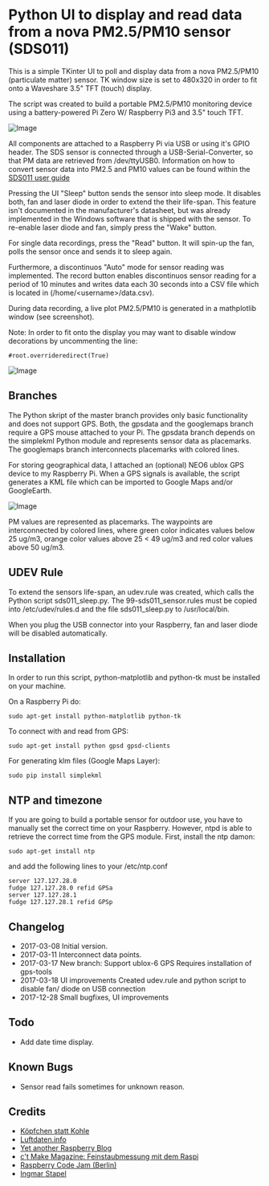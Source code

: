 # Python UI to display and read data from a nova PM2.5/PM10 sensor (SDS011)

This is a simple TKinter UI to poll and display data from a nova PM2.5/PM10
 (particulate matter) sensor. TK window size is set to 480x320 in order to
 fit onto a Waveshare 3.5" TFT (touch) display.

The script was created to build a portable PM2.5/PM10 monitoring device using a battery-powered
 Pi Zero W/ Raspberry Pi3 and 3.5" touch TFT.

![Image](https://github.com/luetzel/sds011/blob/googlemaps/raspi_mobile_sds011.jpg)

All components are attached to a Raspberry Pi via USB or using it's GPIO
header. The SDS sensor is connected through a USB-Serial-Converter, so that
PM data are retrieved from /dev/ttyUSB0. Information on how to convert sensor
 data into PM2.5 and PM10 values can be found within the [SDS011 user guide](http://www.inovafitness.com/software/SDS011%20laser%20PM2.5%20sensor%20specification-V1.3.pdf)

Pressing the UI "Sleep" button sends the sensor into sleep mode. It disables both, fan
and laser diode in order to extend the their life-span. This feature isn't 
documented in the manufacturer's datasheet, but was already implemented in the
Windows software that is shipped with the sensor. To re-enable laser diode and fan, 
simply press the "Wake" button.

For single data recordings, press the "Read" button. It will spin-up the fan, polls the
sensor once and sends it to sleep again. 

Furthermore, a discontinuos "Auto" mode for sensor reading was implemented. The record button
 enables discontinuos sensor reading for a period of 10 minutes and writes data each 30 seconds
  into a CSV file which is located in (/home/\<username\>/data.csv). 

During data recording, a live plot PM2.5/PM10 is generated in a mathplotlib window (see screenshot).

Note: In order to fit onto the display you may want to disable window decorations by uncommenting
the line:

```
#root.overrideredirect(True)
```

![Image](https://github.com/luetzel/sds011/blob/googlemaps/screenshot1.png)

## Branches
The Python skript of the master branch provides only basic functionality and does not support
GPS. Both, the gpsdata and the googlemaps branch require a GPS mouse attached to your Pi.
The gpsdata branch depends on the simplekml Python module and represents sensor data
as placemarks. The googlemaps branch interconnects placemarks with colored lines.

For storing geographical data, I attached an (optional) NEO6 ublox GPS device to my Raspberry Pi.
 When a GPS signals is available, the script generates a KML file which can be imported to Google Maps
and/or GoogleEarth.

![Image](https://github.com/luetzel/sds011/blob/googlemaps/screenshot2.png)

PM values are represented as placemarks. The waypoints are interconnected by colored lines, where
green color indicates values below 25 ug/m3, orange color values above 25 < 49 ug/m3 and red color values 
above 50 ug/m3.

## UDEV Rule

To extend the sensors life-span, an udev.rule was created, which calls the Python script 
sds011_sleep.py. The 99-sds011_sensor.rules must be copied into /etc/udev/rules.d and the file 
sds011_sleep.py to /usr/local/bin.

When you plug the USB connector into your Raspberry, fan and laser diode will be disabled automatically.

## Installation

In order to run this script, python-matplotlib and python-tk must be installed on your machine.

On a Raspberry Pi do:

```
sudo apt-get install python-matplotlib python-tk
```

To connect with and read from GPS:

```
sudo apt-get install python gpsd gpsd-clients
```

For generating klm files (Google Maps Layer):

```
sudo pip install simplekml
```

## NTP and timezone
If you are going to build a portable sensor for outdoor use, you have to manually set the correct time
on your Raspberry. However, ntpd is able to retrieve the correct time from the GPS module. First, install
the ntp damon:

```
sudo apt-get install ntp
```
and add the following lines to your /etc/ntp.conf

```
server 127.127.28.0
fudge 127.127.28.0 refid GPSa
server 127.127.28.1
fudge 127.127.28.1 refid GPSp
```

## Changelog

* 2017-03-08	Initial version.
* 2017-03-11	Interconnect data points.
* 2017-03-17    New branch: Support ublox-6 GPS
                Requires installation of gps-tools
* 2017-03-18    UI improvements
                Created udev.rule and python script
                to disable fan/ diode on USB connection
* 2017-12-28    Small bugfixes, UI improvements

## Todo

* Add date time display.

## Known Bugs

* Sensor read fails sometimes for unknown reason.

## Credits

* [Köpfchen statt Kohle](koepchenstattkohle.org)
* [Luftdaten.info](http://luftdaten.info/)
* [Yet another Raspberry Blog](http://raspberryblog.de)
* [c't Make Magazine: Feinstaubmessung mit dem Raspi](https://www.heise.de/make/inhalt/2016/14/026/)
* [Raspberry Code Jam (Berlin)](http://raspberryjamberlin.de/)
* [Ingmar Stapel](https://github.com/custom-build-robots/Feinstaubsensor)
